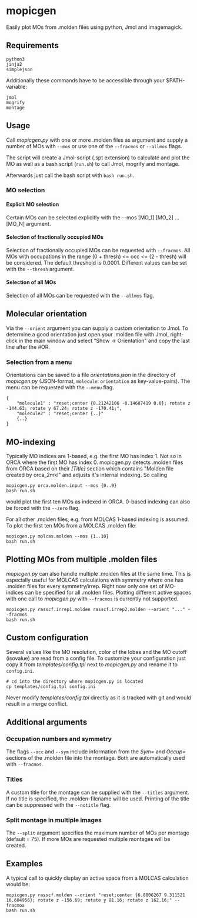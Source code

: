 # mopicgen
Easily plot MOs from .molden files using python, Jmol and imagemagick.
## Requirements

    python3
    jinja2
    simplejson

Additionally these commands have to be accessible through your $PATH-variable:

    jmol
    mogrify
    montage
## Usage
Call *mopicgen.py* with one or more .molden files as argument and supply a number of MOs with `--mos` or use one of the `--fracmos` or `--allmos` flags.

The script will create a Jmol-script (.spt extension) to calculate and plot the MO as well as a bash script (`run.sh`) to call Jmol, mogrify and montage.

Afterwards just call the bash script with `bash run.sh`.

### MO selection
#### Explicit MO selection
Certain MOs can be selected explicitly with the --mos [MO_1] [MO_2] ... [MO_N] argument.
#### Selection of fractionally occupied MOs
Selection of fractionally occupied MOs can be requested with `--fracmos`. All MOs with occupations in the range (0 + thresh) <= occ <= (2 - thresh) will be considered. The default threshold is 0.0001. Different values can be set with the `--thresh` argument.
#### Selection of all MOs
Selection of all MOs can be requested with the `--allmos` flag.

## Molecular orientation
Via the `--orient` argument you can supply a custom orientation to Jmol. To determine a good orientation just open your .molden file with Jmol, right-click in the main window and select "Show -> Orientation" and copy the last line after the #OR. 
### Selection from a menu
Orientations can be saved to a file *orientations.json* in the directory of *mopicgen.py* (JSON-format, `molecule`: `orientation` as key-value-pairs). The menu can be requested with the `--menu` flag.

    {
        "molecule1" : "reset;center {0.21242106 -0.14687419 0.0}; rotate z -144.63; rotate y 67.24; rotate z -170.41;",
        "molecule2" : "reset;center {..}"
        {..}
    }

## MO-indexing
Typically MO indices are 1-based, e.g. the first MO has index 1. Not so in ORCA where the first MO has index 0. mopicgen.py detects .molden files from ORCA based on their *[Title]* section which contains "Molden file created by orca_2mkl" and adjusts it's internal indexing. So calling

    mopicgen.py orca.molden.input --mos {0..9}
    bash run.sh
    
would plot the first ten MOs as indexed in ORCA. 0-based indexing can also be forced with the `--zero` flag.

For all other .molden files, e.g. from MOLCAS 1-based indexing is assumed. To plot the first ten MOs from a MOLCAS .molden file:

    mopicgen.py molcas.molden --mos {1..10}
    bash run.sh

## Plotting MOs from multiple .molden files    
*mopicgen.py* can also handle multiple .molden files at the same time. This is especially useful for MOLCAS calculations with symmetry where one has .molden files for every symmetry/irrep. Right now only one set of MO-indices can be specified for all .molden files. Plotting different active spaces with one call to *mopicgen.py* with `--fracmos` is currently not supported.

    mopicgen.py rasscf.irrep1.molden rasscf.irrep2.molden --orient "..." --fracmos
    bash run.sh

## Custom configuration
Several values like the MO resolution, color of the lobes and the MO cutoff (isovalue) are read from a config file. To customize your configuration just copy it from *templates/config.tpl* next to *mopicgen.py* and rename it to `config.ini`.

    # cd into the directory where mopicgen.py is located
    cp templates/config.tpl config.ini
    
Never modify *templates/config.tpl* directly as it is tracked with git and would result in a merge conflict.

## Additional arguments
### Occupation numbers and symmetry
The flags `--occ` and `--sym` include information from the *Sym=* and *Occup=* sections of the .molden file into the montage. Both are automatically used with `--fracmos`.

### Titles
A custom title for the montage can be supplied with the `--titles` argument. If no title is specified, the .molden-filename will be used. Printing of the title can be suppressed with the `--notitle` flag.

### Split montage in multiple images
The `--split` argument specifies the maximum number of MOs per montage (default = 75). If more MOs are requested multiple montages will be created.


## Examples
A typical call to quickly display an active space from a MOLCAS calculation would be:

    mopicgen.py rasscf.molden --orient "reset;center {6.8806267 9.311521 16.604956}; rotate z -156.69; rotate y 81.16; rotate z 162.16;" --fracmos
    bash run.sh
